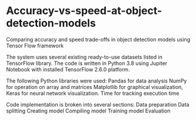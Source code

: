 # Accuracy-vs-speed-at-object-detection-models
Comparing accuracy and speed trade-offs in  object detection models using Tensor Flow framework

The system uses several existing ready-to-use datasets listed in TensorFlow library. 
The code is written in Python 3.8 using Jupiter Notebook with installed TensorFlow 2.6.0 platform.

The following Python libraries were used: 
  Pandas for data analysis 
  NumPy for operation on array and matrices
  Matplotlib for graphical visualization,
  Keras for neural network visualization. 
  Time for tracking execution time
  
Code implementation is broken into several sections: 
  Data preparation 
  Data splitting
  Creating model 
  Compiling model
  Training model
  Evaluation
